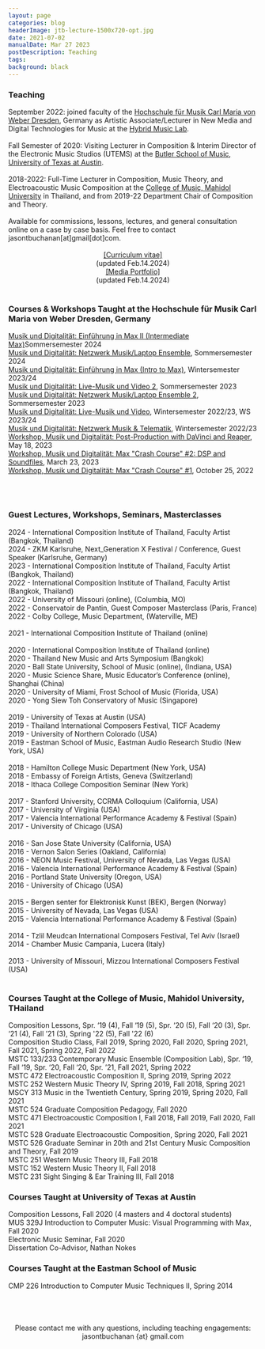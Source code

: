 ```yaml
---
layout: page
categories: blog
headerImage: jtb-lecture-1500x720-opt.jpg
date: 2021-07-02
manualDate: Mar 27 2023
postDescription: Teaching
tags:
background: black
---
```


<h3>Teaching</h3>
September 2022: joined faculty of the <a href="http://hfmdd.de">Hochschule für Musik Carl Maria von Weber Dresden</a>, Germany as Artistic Associate/Lecturer in New Media and Digital Technologies for Music at the <a href="https://www.hfmdd.de/en/college/institutes-facilities/hybrid-music-lab">Hybrid Music Lab</a>.
<br><br>
Fall Semester of 2020: Visiting Lecturer in Composition & Interim Director of the Electronic Music Studios (UTEMS) at the <a href="https://music.utexas.edu/perform-and-study/division-ensemble/composition">Butler School of Music, University of Texas at Austin</a>.
<br><br>
2018-2022: Full-Time Lecturer in Composition, Music Theory, and Electroacoustic Music Composition at the <a href="https://www.music.mahidol.ac.th/composition-and-theory-department/" target="_blank">College of Music, Mahidol University</a> in Thailand, and from 2019-22 Department Chair of Composition and Theory.
<br><br>
Available for commissions, lessons, lectures, and general consultation online on a case by case basis. Feel free to contact jasontbuchanan[at]gmail[dot]com.
<br><br>

<!--  CV AND PORTFOLIO -->
<center>
<div class="row col-md-12" align="center">
<div class="col-md-6"><span class="bask17"><a href="https://www.jasonthorpebuchanan.com/about/ThorpeBuchanan_CV_Feb.14.2024_web.pdf" target="blank">[Curriculum vitae]</a></span><br>
<span class="bask12">(updated Feb.14.2024)</span></div>

<div class="col-md-6"><span class="bask17"><a href="https://www.jasonthorpebuchanan.com/ThorpeBuchanan_Portfolio.pdf" target="blank">[Media Portfolio]</a></span><br>
<span class="bask12">(updated Feb.14.2024)</span></div>
</div>
</center>
<br>
<!-- END CV AND PORTFOLIO -->

<h3>Courses & Workshops Taught at the Hochschule für Musik Carl Maria von Weber Dresden, Germany</h3>
<a href="https://www.hfmdd.de/en/studies/courses/musik-und-digitalitaet">Musik und Digitalität: Einführung in Max II (Intermediate Max)</a>Sommersemester 2024
<br>
<a href="https://www.hfmdd.de/en/studies/courses/musik-und-digitalitaet">Musik und Digitalität: Netzwerk Musik/Laptop Ensemble</a>, Sommersemester 2024
<br>
<a href="https://www.hfmdd.de/en/studies/courses/musik-und-digitalitaet">Musik und Digitalität: Einführung in Max (Intro to Max)</a>, Wintersemester 2023/24
<br>
<a href="https://www.hfmdd.de/en/studies/courses/musik-und-digitalitaet">Musik und Digitalität: Live-Musik und Video 2</a>, Sommersemester 2023
<br>
<a href="https://www.hfmdd.de/en/studies/courses/musik-und-digitalitaet">Musik und Digitalität: Netzwerk Musik/Laptop Ensemble 2</a>, Sommersemester 2023
<br>
<a href="https://www.hfmdd.de/en/studies/courses/musik-und-digitalitaet">Musik und Digitalität: Live-Musik und Video</a>, Wintersemester 2022/23, WS 2023/24
<br>
<a href="https://www.hfmdd.de/en/studies/courses/musik-und-digitalitaet">Musik und Digitalität: Netzwerk Musik & Telematik</a>, Wintersemester 2022/23
<br>
<a href="https://www.hfmdd.de/en/studies/courses/musik-und-digitalitaet">Workshop, Musik und Digitalität: Post-Production with DaVinci and Reaper</a>, May 18, 2023
<br>
<a href="https://www.hfmdd.de/en/studies/courses/musik-und-digitalitaet">Workshop, Musik und Digitalität: Max "Crash Course" #2: DSP and Soundfiles</a>, March 23, 2023
<br>
<a href="https://www.hfmdd.de/en/studies/courses/musik-und-digitalitaet">Workshop, Musik und Digitalität: Max "Crash Course" #1</a>, October 25, 2022

<br><br>

<h3>Guest Lectures, Workshops, Seminars, Masterclasses</h3>
2024 - International Composition Institute of Thailand, Faculty Artist (Bangkok, Thailand)
<br>
2024 - ZKM Karlsruhe, Next_Generation X Festival / Conference, Guest Speaker (Karlsruhe, Germany)
<br>
2023 - International Composition Institute of Thailand, Faculty Artist (Bangkok, Thailand)
<br>
2022 - International Composition Institute of Thailand, Faculty Artist (Bangkok, Thailand)
<br>
2022 - University of Missouri (online), (Columbia, MO)
<br>
2022 - Conservatoir de Pantin, Guest Composer Masterclass (Paris, France)
<br>
2022 - Colby College, Music Department, (Waterville, ME)
<br><br>
2021 - International Composition Institute of Thailand (online)
<br><br>
2020 - International Composition Institute of Thailand (online)
<br>
2020 - Thailand New Music and Arts Symposium (Bangkok)
<br>
2020 - Ball State University, School of Music (online), (Indiana, USA)
<br>
2020 - Music Science Share, Music Educator’s Conference (online), Shanghai (China)
<br>
2020 - University of Miami, Frost School of Music (Florida, USA)
<br>
2020 - Yong Siew Toh Conservatory of Music (Singapore)
<br><br>
2019 - University of Texas at Austin (USA)
<br>
2019 - Thailand International Composers Festival, TICF Academy
<br>
2019 - University of Northern Colorado (USA)
<br>
2019 - Eastman School of Music, Eastman Audio Research Studio (New York, USA)
<br><br>
2018 - Hamilton College Music Department (New York, USA)
<br>
2018 - Embassy of Foreign Artists, Geneva (Switzerland)
<br>
2018 - Ithaca College Composition Seminar (New York)
<br><br>
2017 - Stanford University, CCRMA Colloquium (California, USA)
<br>
2017 - University of Virginia (USA)
<br>
2017 - Valencia International Performance Academy & Festival (Spain)
<br>
2017 - University of Chicago (USA)
<br><br>
2016 - San Jose State University (California, USA)
<br>
2016 - Vernon Salon Series (Oakland, California)
<br>
2016 - NEON Music Festival, University of Nevada, Las Vegas (USA)
<br>
2016 - Valencia International Performance Academy & Festival (Spain)
<br>
2016 - Portland State University (Oregon, USA)
<br>
2016 - University of Chicago (USA)
<br><br>
2015 - Bergen senter for Elektronisk Kunst (BEK), Bergen (Norway)
<br>
2015 - University of Nevada, Las Vegas (USA)
<br>
2015 - Valencia International Performance Academy & Festival (Spain)
<br><br>
2014 - Tzlil Meudcan International Composers Festival, Tel Aviv (Israel)
<br>
2014 - Chamber Music Campania, Lucera (Italy)
<br><br>
2013 - University of Missouri, Mizzou International Composers Festival (USA)


<br>
<br>


<h3>Courses Taught at the College of Music, Mahidol University, THailand</h3>
Composition Lessons, Spr. ‘19 (4), Fall ‘19 (5), Spr. ‘20 (5), Fall ‘20 (3), Spr. ‘21 (4), Fall ’21 (3), Spring '22 (5), Fall '22 (6)
<br>
Composition Studio Class, Fall 2019, Spring 2020, Fall 2020, Spring 2021, Fall 2021, Spring 2022, Fall 2022
<br>
MSTC 133/233 Contemporary Music Ensemble (Composition Lab), Spr. ‘19, Fall ‘19, Spr. ‘20, Fall ‘20, Spr. ’21, Fall 2021, Spring 2022
<br>
MSTC 472 Electroacoustic Composition II, Spring 2019, Spring 2022
<br>
MSTC 252 Western Music Theory IV, Spring 2019, Fall 2018, Spring 2021
<br>
MSCY 313 Music in the Twentieth Century, Spring 2019, Spring 2020, Fall 2021
<br>
MSTC 524 Graduate Composition Pedagogy, Fall 2020
<br>
MSTC 471 Electroacoustic Composition I, Fall 2018, Fall 2019, Fall 2020, Fall 2021
<br>
MSTC 528 Graduate Electroacoustic Composition, Spring 2020, Fall 2021
<br>
MSTC 526 Graduate Seminar in 20th and 21st Century Music Composition and Theory, Fall 2019
<br>
MSTC 251 Western Music Theory III, Fall 2018
<br>
MSTC 152 Western Music Theory II, Fall 2018
<br>
MSTC 231 Sight Singing & Ear Training III, Fall 2018

<br>


<h3>Courses Taught at University of Texas at Austin</h3>
Composition Lessons, Fall 2020 (4 masters and 4 doctoral students)
<br>
MUS 329J Introduction to Computer Music: Visual Programming with Max, Fall 2020
<br>
Electronic Music Seminar, Fall 2020
<br>
Dissertation Co-Advisor, Nathan Nokes

<br>

<h3>Courses Taught at the Eastman School of Music</h3>
CMP 226 Introduction to Computer Music Techniques II, Spring 2014
<br>


<br>
<!-- <h3>Active courses:</h3>
MSCY 313 Music in the Twentieth Century - <a href="http://www.jasonthorpebuchanan.com/20th.html">Syllabus, Sem. 1, 2021-22</a><br />
MSTC 471 - Electronic Music Composition I - <a href="http://www.jasonthorpebuchanan.com/electronic.html">Syllabus, Sem. 1, 2021-22</a><br />
MSTC 133/233 - Contemporary Music Ensemble - <a href="http://www.jasonthorpebuchanan.com/contemporary.html">Syllabus, Sem. 1, 2021-22</a>
<br />
Composition Studio Class - <a href="http://www.jasonthorpebuchanan.com/studioclass.html">Syllabus, Sem. 1, 2021-22</a>
<br />
Composition Lessons - --><!--<a href="http://www.jasonthorpebuchanan.com/complessons.html">--> <!--Syllabus, Sem. 1, 2021-22
<br><br>
<br> -->



<!-- END STUFF TAKEN FROM JTB PAGE -->



  <br>
<!--
<a data-fancybox data-type="iframe" href="http://www.jasonthorpebuchanan.com/video---hunger.html"><img src="http://www.jasonthorpebuchanan.com/images/media/hunger-intro-video.jpg" width="294" height="159"></a>
-->
 <br>
  <br>
  <center><font class="bask14">Please contact me with any questions, including teaching engagements: jasontbuchanan {at} gmail.com</font>
